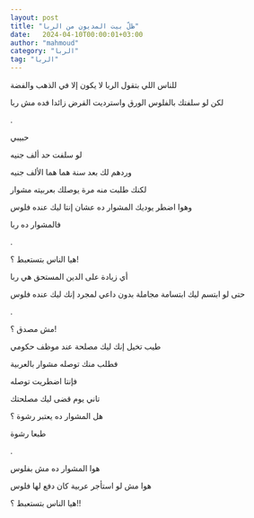 ```yaml
---
layout: post
title: "ظلّ بيت المديون من الربا"
date:   2024-04-10T00:00:01+03:00
author: "mahmoud"
category: "الربا"
tag: "الربا"
---
```



للناس اللي بتقول الربا لا يكون إلا في الذهب
والفضة

لكن لو سلفتك بالفلوس الورق واسترديت القرض زائدا فده مش
ربا

.

حبيبي

لو سلفت حد ألف جنيه

وردهم لك بعد سنة هما هما الألف جنيه

لكنك طلبت منه مرة يوصلك بعربيته مشوار

وهوا اضطر يوديك المشوار ده عشان إنتا ليك عنده
فلوس

فالمشوار ده ربا

.

هيا الناس بتستعبط ؟!

أي زيادة على الدين المستحق هي ربا

حتى لو ابتسم ليك ابتسامة مجاملة بدون داعي لمجرد إنك ليك
عنده فلوس

.

مش مصدق ؟!

طيب تخيل إنك ليك مصلحة عند موظف حكومي

فطلب منك توصله مشوار بالعربية

فإنتا اضطريت توصله

تاني يوم قضى ليك مصلحتك

هل المشوار ده يعتبر رشوة ؟

طبعا رشوة

.

هوا المشوار ده مش بفلوس

هوا مش لو استأجر عربية كان دفع لها فلوس

هيا الناس بتستعبط ؟!!
